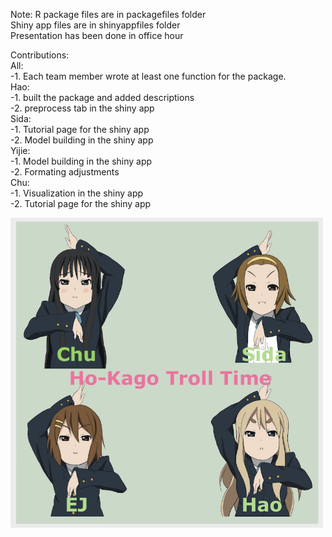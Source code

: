 Note: R package files are in packagefiles folder    
Shiny app files are in shinyappfiles folder    
Presentation has been done in office hour     

Contributions:   
All:   
    -1. Each team member wrote at least one function for the package.   
Hao:   
    -1. built the package and added descriptions   
    -2. preprocess tab in the shiny app  
Sida:   
    -1. Tutorial page for the shiny app    
    -2. Model building in the shiny app   
Yijie:   
    -1. Model building in the shiny app  
    -2. Formating adjustments    
Chu:   
    -1. Visualization in the shiny app    
    -2. Tutorial page for the shiny app    

<img src="https://github.com/PHP-2560/r-package-after-school-troll-time/blob/master/pic/htt.png" width="500"/>
